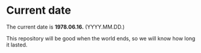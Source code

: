 # Current date

The current date is **1978.06.16.** (YYYY.MM.DD.)

This repository will be good when the world ends, so we will know how long it lasted.
